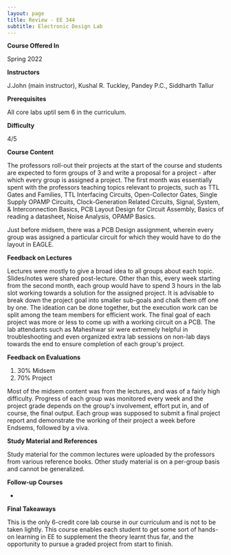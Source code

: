```yaml
---
layout: page
title: Review - EE 344
subtitle: Electronic Design Lab
---
```


**Course Offered In**

Spring 2022

**Instructors**

J.John (main instructor), Kushal R. Tuckley, Pandey P.C., Siddharth Tallur

**Prerequisites**

All core labs uptil sem 6 in the curriculum.

**Difficulty**

4/5

**Course Content**

The professors roll-out their projects at the start of the course and students are expected to form groups of 3 and write a proposal for a project - after which every group is assigned a project. The first month was essentially spent with the professors teaching topics relevant to projects, such as TTL Gates and Families, TTL Interfacing Circuits, Open-Collector Gates, Single Supply OPAMP Circuits, Clock-Generation Related Circuits, Signal, System, & Interconnection Basics, PCB Layout Design for Circuit Assembly, Basics of reading a datasheet, Noise Analysis, OPAMP Basics.

Just before midsem, there was a PCB Design assignment, wherein every group was assigned a particular circuit for which they would have to do the layout in EAGLE.

**Feedback on Lectures**

Lectures were mostly to give a broad idea to all groups about each topic. Slides/notes were shared post-lecture. Other than this, every week starting from the second month, each group would have to spend 3 hours in the lab slot working towards a solution for the assigned project. It is advisable to break down the project goal into smaller sub-goals and chalk them off one by one. The ideation can be done together, but the execution work can be split among the team members for efficient work. The final goal of each project was more or less to come up with a working circuit on a PCB. 
The lab attendants such as Maheshwar sir were extremely helpful in troubleshooting and even organized extra lab sessions on non-lab days towards the end to ensure completion of each group's project.

**Feedback on Evaluations**

1. 30% Midsem
2. 70% Project

Most of the midsem content was from the lectures, and was of a fairly high difficulty. Progress of each group was monitored every week and the project grade depends on the group's involvement, effort put in, and of course, the final output. Each group was supposed to submit a final project report and demonstrate the working of their project a week before Endsems, followed by a viva.

**Study Material and References**

Study material for the common lectures were uploaded by the professors from various reference books. Other study material is on a per-group basis and cannot be generalized.

**Follow-up Courses**

-

**Final Takeaways**

This is the only 6-credit core lab course in our curriculum and is not to be taken lightly. This course enables each student to get some sort of hands-on learning in EE to supplement the theory learnt thus far, and the opportunity to pursue a graded project from start to finish.

